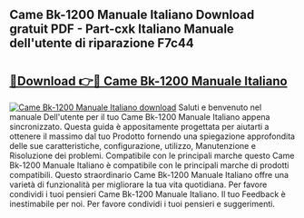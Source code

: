 ## Came Bk-1200 Manuale Italiano Download gratuit PDF - Part-cxk Italiano Manuale dell'utente di riparazione F7c44

# <h2><a href="http://dfde2g.blite.top/?on=Came+Bk-1200+Manuale+Italiano">🔗Download 👉🔴 Came Bk-1200 Manuale Italiano</a></h2>

[![Came Bk-1200 Manuale Italiano download](https://i.imgur.com/lujVjoI.png)](http://dfde2g.blite.top/?on=Came+Bk-1200+Manuale+Italiano)
Saluti e benvenuto nel manuale Dell'utente per il tuo Came Bk-1200 Manuale Italiano appena sincronizzato. Questa guida è appositamente progettata per aiutarti a ottenere il massimo dal tuo Prodotto fornendo una spiegazione approfondita delle sue caratteristiche, configurazione, utilizzo, Manutenzione e Risoluzione dei problemi. Compatibile con le principali marche questo Came Bk-1200 Manuale Italiano è compatibile con le principali marche di prodotti compatibili. Questo straordinario Came Bk-1200 Manuale Italiano offre una varietà di funzionalità per migliorare la tua vita quotidiana. Per favore condividi i tuoi pensieri Came Bk-1200 Manuale Italiano. Il tuo Feedback è inestimabile per noi. Per favore condividi i tuoi pensieri e suggerimenti.
